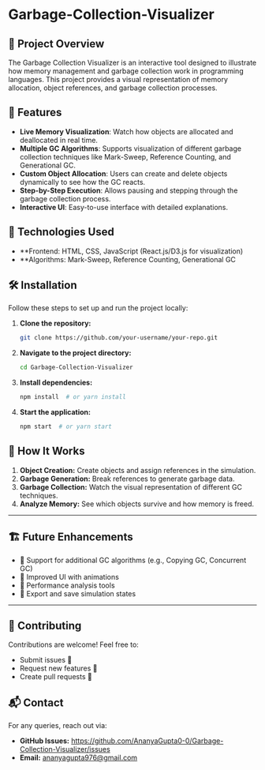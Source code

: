 # Garbage-Collection-Visualizer
## 📌 Project Overview
The Garbage Collection Visualizer is an interactive tool designed to illustrate how memory management and garbage collection work in programming languages. This project provides a visual representation of memory allocation, object references, and garbage collection processes.

## 🎯 Features
- **Live Memory Visualization**: Watch how objects are allocated and deallocated in real time.  
- **Multiple GC Algorithms**: Supports visualization of different garbage collection techniques like Mark-Sweep, Reference Counting, and Generational GC.  
- **Custom Object Allocation**: Users can create and delete objects dynamically to see how the GC reacts.  
- **Step-by-Step Execution**: Allows pausing and stepping through the garbage collection process.  
- **Interactive UI**: Easy-to-use interface with detailed explanations.  

## 🚀 Technologies Used
- **Frontend: HTML, CSS, JavaScript (React.js/D3.js for visualization)
- **Algorithms: Mark-Sweep, Reference Counting, Generational GC

## 🛠 Installation

Follow these steps to set up and run the project locally:

1. **Clone the repository:**  
   ```bash
   git clone https://github.com/your-username/your-repo.git
2. **Navigate to the project directory:**
   ```bash
   cd Garbage-Collection-Visualizer
3. **Install dependencies:**
   ```bash
   npm install  # or yarn install
4. **Start the application:**
   ```bash
   npm start  # or yarn start

## 📖 How It Works

1. **Object Creation:** Create objects and assign references in the simulation.  
2. **Garbage Generation:** Break references to generate garbage data.  
3. **Garbage Collection:** Watch the visual representation of different GC techniques.  
4. **Analyze Memory:** See which objects survive and how memory is freed.  

---

## 🏗 Future Enhancements

- 🔹 Support for additional GC algorithms (e.g., Copying GC, Concurrent GC)  
- 🔹 Improved UI with animations  
- 🔹 Performance analysis tools  
- 🔹 Export and save simulation states  

---

## 🤝 Contributing

Contributions are welcome! Feel free to:  
- Submit issues 🐞  
- Request new features 🚀  
- Create pull requests 🔧  

## 📬 Contact

For any queries, reach out via:

- **GitHub Issues:** https://github.com/AnanyaGupta0-0/Garbage-Collection-Visualizer/issues
- **Email:** ananyagupta976@gmail.com
